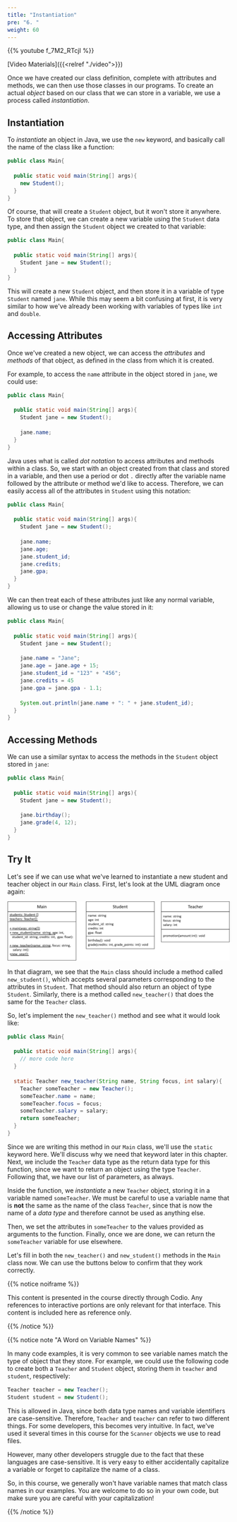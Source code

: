 ```yaml
---
title: "Instantiation"
pre: "6. "
weight: 60
---
```


{{% youtube f_7M2_RTcjI %}}

[Video Materials]({{<relref "./video">}})

Once we have created our class definition, complete with attributes and methods, we can then use those classes in our programs. To create an actual _object_ based on our class that we can store in a variable, we use a process called _instantiation_.

## Instantiation

To _instantiate_ an object in Java, we use the `new` keyword, and basically call the name of the class like a function:

```java
public class Main{

  public static void main(String[] args){
    new Student();
  }
}
```

Of course, that will create a `Student` object, but it won't store it anywhere. To store that object, we can create a new variable using the `Student` data type, and then assign the `Student` object we created to that variable:

```java
public class Main{

  public static void main(String[] args){
    Student jane = new Student();
  }
}
```

This will create a new `Student` object, and then store it in a variable of type `Student` named `jane`. While this may seem a bit confusing at first, it is very similar to how we've already been working with variables of types like `int` and `double`.

## Accessing Attributes

Once we've created a new object, we can access the _attributes_ and _methods_ of that object, as defined in the class from which it is created.

For example, to access the `name` attribute in the object stored in `jane`, we could use:

```java
public class Main{

  public static void main(String[] args){
    Student jane = new Student();

    jane.name;
  }
}
```

Java uses what is called _dot notation_ to access attributes and methods within a class. So, we start with an object created from that class and stored in a variable, and then use a period or dot `.` directly after the variable name followed by the attribute or method we'd like to access. Therefore, we can easily access all of the attributes in `Student` using this notation:

```java
public class Main{

  public static void main(String[] args){
    Student jane = new Student();

    jane.name;
    jane.age;
    jane.student_id;
    jane.credits;
    jane.gpa;
  }
}
```

We can then treat each of these attributes just like any normal variable, allowing us to use or change the value stored in it:

```java
public class Main{

  public static void main(String[] args){
    Student jane = new Student();

    jane.name = "Jane";
    jane.age = jane.age + 15;
    jane.student_id = "123" + "456";
    jane.credits = 45
    jane.gpa = jane.gpa - 1.1;

    System.out.println(jane.name + ": " + jane.student_id);   
  }
}
```

## Accessing Methods

We can use a similar syntax to access the methods in the `Student` object stored in `jane`:

```java
public class Main{

  public static void main(String[] args){
    Student jane = new Student();

    jane.birthday();
    jane.grade(4, 12);
  }
}
```

## Try It

Let's see if we can use what we've learned to instantiate a new student and teacher object in our `Main` class. First, let's look at the UML diagram once again:

![UML Class Diagram showing Main, Student, and Teacher Classes, Attributes, and Methods](/images/12-class/11.4.classes.png)

In that diagram, we see that the `Main` class should include a method called `new_student()`, which accepts several parameters corresponding to the attributes in `Student`. That method should also return an object of type `Student`. Similarly, there is a method called `new_teacher()` that does the same for the `Teacher` class. 

So, let's implement the `new_teacher()` method and see what it would look like:

```java
public class Main{

  public static void main(String[] args){
    // more code here
  }
  
  static Teacher new_teacher(String name, String focus, int salary){
    Teacher someTeacher = new Teacher();
    someTeacher.name = name;
    someTeacher.focus = focus;
    someTeacher.salary = salary;
    return someTeacher;
  }
}
```

Since we are writing this method in our `Main` class, we'll use the `static` keyword here. We'll discuss why we need that keyword later in this chapter. Next, we include the `Teacher` data type as the return data type for this function, since we want to return an object using the type `Teacher`. Following that, we have our list of parameters, as always.

Inside the function, we _instantiate_ a new `Teacher` object, storing it in a variable named `someTeacher`. We must be careful to use a variable name that is **not** the same as the name of the class `Teacher`, since that is now the name of a _data type_ and therefore cannot be used as anything else. 

Then, we set the attributes in `someTeacher` to the values provided as arguments to the function. Finally, once we are done, we can return the `someTeacher` variable for use elsewhere.

Let's fill in both the `new_teacher()` and `new_student()` methods in the `Main` class now. We can use the buttons below to confirm that they work correctly. 

{{% notice noiframe %}}

This content is presented in the course directly through Codio. Any references to interactive portions are only relevant for that interface. This content is included here as reference only. 

{{% /notice %}}

{{% notice note "A Word on Variable Names" %}}

In many code examples, it is very common to see variable names match the type of object that they store. For example, we could use the following code to create both a `Teacher` and `Student` object, storing them in `teacher` and `student`, respectively:

```java
Teacher teacher = new Teacher();
Student student = new Student();
```

This is allowed in Java, since both data type names and variable identifiers are case-sensitive. Therefore, `Teacher` and `teacher` can refer to two different things. For some developers, this becomes very intuitive. In fact, we've used it several times in this course for the `Scanner` objects we use to read files. 

However, many other developers struggle due to the fact that these languages are case-sensitive. It is very easy to either accidentally capitalize a variable or forget to capitalize the name of a class. 

So, in this course, we generally won't have variable names that match class names in our examples. You are welcome to do so in your own code, but make sure you are careful with your capitalization!

{{% /notice %}}
